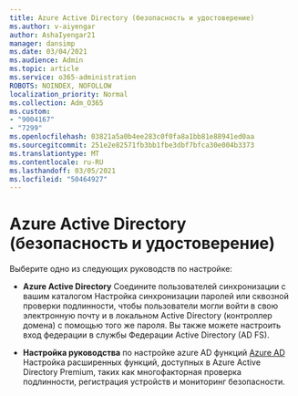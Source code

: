 ```yaml
---
title: Azure Active Directory (безопасность и удостоверение)
ms.author: v-aiyengar
author: AshaIyengar21
manager: dansimp
ms.date: 03/04/2021
ms.audience: Admin
ms.topic: article
ms.service: o365-administration
ROBOTS: NOINDEX, NOFOLLOW
localization_priority: Normal
ms.collection: Adm_O365
ms.custom:
- "9004167"
- "7299"
ms.openlocfilehash: 03821a5a0b4ee283c0f0fa8a1bb81e88941ed0aa
ms.sourcegitcommit: 251e2e82571fb3bb1fbe3dbf7bfca30e004b3373
ms.translationtype: MT
ms.contentlocale: ru-RU
ms.lasthandoff: 03/05/2021
ms.locfileid: "50464927"
---
```

# <a name="azure-active-directory-security-and-identity"></a>Azure Active Directory (безопасность и удостоверение)

Выберите одно из следующих руководств по настройке:

- **Azure Active Directory** [](https://go.microsoft.com/fwlink/?linkid=2071310) Соедините пользователей синхронизации с вашим каталогом Настройка синхронизации паролей или сквозной проверки подлинности, чтобы пользователи могли войти в свою электронную почту и в локальном Active Directory (контроллер домена) с помощью того же пароля. Вы также можете настроить вход федерации в службы Федерации Active Directory (AD FS).

- **Настройка руководства** по настройке azure AD функций [Azure AD](https://go.microsoft.com/fwlink/?linkid=2134390) Настройка расширенных функций, доступных в Azure Active Directory Premium, таких как многофакторная проверка подлинности, регистрация устройств и мониторинг безопасности.
